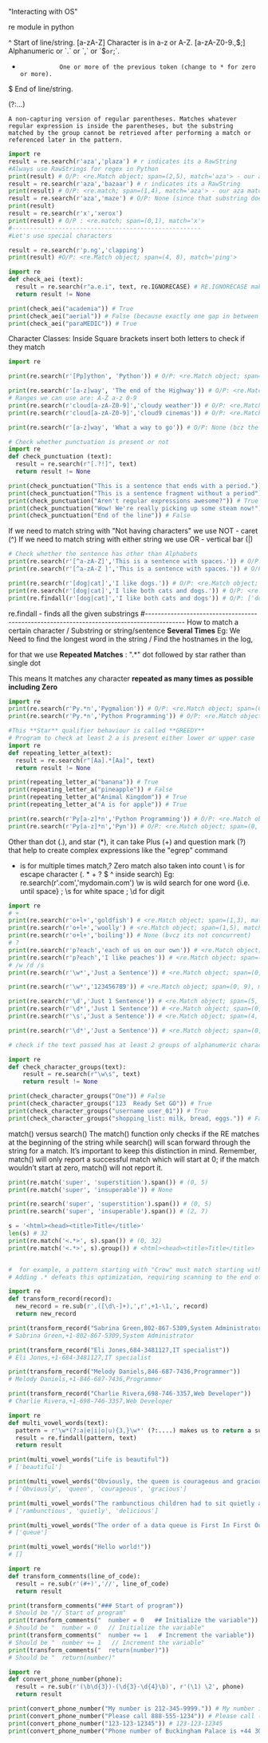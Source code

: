 "Interacting with OS"

re module in python

^                Start of line/string.
[a-zA-Z]         Character is in a-z or A-Z.
[a-zA-Z0-9.,$;]  Alphanumeric or `.` or `,` or `$` or `;`.
+                One or more of the previous token (change to * for zero or more).
$                End of line/string.

(?:...)

    A non-capturing version of regular parentheses. Matches whatever regular expression is inside the parentheses, but the substring matched by the group cannot be retrieved after performing a match or referenced later in the pattern.


```Python
import re
result = re.search(r'aza','plaza') # r indicates its a RawString
#Always use RawStrings for regex in Python
print(result) # O/P: <re.Match object; span=(2,5), match='aza'> - our aza matches in span 2,5 in the given string
result = re.search(r'aza','bazaar') # r indicates its a RawString
print(result) # O/P: <re.match; span=(1,4), match='aza'> - our aza matches in span 1,4 in the given string i.e. result[1:4]
result = re.search(r'aza','maze') # O/P: None (since that substring does not match in the given string)
print(result)
result = re.search(r'x','xerox')
print(result) # O/P : <re.match; span=(0,1), match='x'>
#-----------------------------------------------------
#Let's use special characters

result = re.search(r'p.ng','clapping')
print(result) #O/P: <re.Match object; span=(4, 8), match='ping'>

import re
def check_aei (text):
  result = re.search(r"a.e.i", text, re.IGNORECASE) # RE.IGNORECASE make sure case is not matter
  return result != None

print(check_aei("academia")) # True
print(check_aei("aerial")) # False (because exactly one gap in between each vowel needs to be true in the same order aei)
print(check_aei("paraMEDIC")) # True
```
Character Classes: Inside Square brackets insert both letters to check if they match

```Python
import re

print(re.search(r'[Pp]ython', 'Python')) # O/P: <re.Match object; span=(0, 6), match='Python'>

print(re.search(r'[a-z]way', 'The end of the Highway')) # O/P: <re.Match object; span=(18,22), match='hway'>
# Ranges we can use are: A-Z a-z 0-9
print(re.search(r'cloud[a-zA-Z0-9]','cloudy weather')) # O/P: <re.Match object; span=(0, 6), match='cloudy'>
print(re.search(r'cloud[a-zA-Z0-9]','cloud9 cinemas')) # O/P: <re.Match object; span=(0, 6), match='cloud9'>

print(re.search(r'[a-z]way', 'What a way to go')) # O/P: None (bcz the range of characters expected does not match)
```
```Python
# Check whether punctuation is present or not
import re
def check_punctuation (text):
  result = re.search(r"[.?!]", text)
  return result != None

print(check_punctuation("This is a sentence that ends with a period.")) # True
print(check_punctuation("This is a sentence fragment without a period")) # False
print(check_punctuation("Aren't regular expressions awesome?")) # True
print(check_punctuation("Wow! We're really picking up some steam now!")) # True
print(check_punctuation("End of the line")) # False
```
If we need to match string with "Not having characters" we use NOT - caret (^)
If we need to match string with either string we use OR - vertical bar (|)

```Python
# Check whether the sentence has other than Alphabets
print(re.search(r'[^a-zA-Z]','This is a sentence with spaces.')) # O/P: <re.Match object; span=(4, 5), match=' '> # i.e O/P is First Space in the given sentence
print(re.search(r'[^a-zA-Z ]','This is a sentence with spaces.')) # O/P: <re.Match object; span=(30, 31), match='.'> # i.e O/P is the first dot in the given sentence bcz space is given inside the square bracket

print(re.search(r'[dog|cat]','I like dogs.')) # O/P: <re.Match object; span=(7, 10), match='dog'>
print(re.search(r'[dog|cat]','I like both cats and dogs.')) # O/P: <re.Match object; span=(12, 15), match='cat'>
print(re.findall(r'[dog|cat]','I like both cats and dogs')) # O/P: ['dog', 'cat'] # findall finds all the given substring

```
re.findall - finds all the given substrings
#------------------------------------------------------------------------------------------
How to match a certain character / Substring or string/sentence **Several Times**
Eg: We Need to find the longest word in the string / Find the hostnames in the log, 

for that we use **Repeated Matches**  : ".*" dot followed by star rather than single dot

This means It matches any character **repeated as many times as possible including Zero**

```Python
import re
print(re.search(r'Py.*n','Pygmalion')) # O/P: <re.Match object; span=(0,9), match='Pygmalion'>
print(re.search(r'Py.*n','Python Programming')) # O/P: <re.Match object; span=(0,17), match='Python Programmin'> # It takes the last 'n' in the given string, bcz Star takes as many characters as possible

#This **Star** qualifier behaviour is called **GREEDY**
# Program to check at least 2 a is present either lower or upper case
import re
def repeating_letter_a(text):
  result = re.search(r"[Aa].*[Aa]", text)
  return result != None

print(repeating_letter_a("banana")) # True
print(repeating_letter_a("pineapple")) # False
print(repeating_letter_a("Animal Kingdom")) # True
print(repeating_letter_a("A is for apple")) # True

print(re.search(r'Py[a-z]*n','Python Programming')) # O/P: <re.Match object; span=(0, 6), match='Python'> bcz it won't take other than small alphabets in between
print(re.search(r'Py[a-z]*n','Pyn')) # O/P: <re.Match object; span=(0, 3), match='Pyn'> # Remember Unlike dot, star qualifier can have Zero characters too. 
```
Other than dot (.), and star (*), it can take Plus (+) and question mark (?) that help to create complex expressions like the "egrep" command
+ is for multiple times match,? Zero match also taken into count
\ is for escape character (\. \* \+ \? \$ \^ inside search) Eg: re.search(r'\.com','mydomain.com')
\w is wild search for one word {i.e. until space} ; \s for white space ; \d for digit

```Python
import re
# +
print(re.search(r'o+l+','goldfish') # <re.Match object; span=(1,3), match='ol'>
print(re.search(r'o+l+','woolly') # <re.Match object; span=(1,5), match='ooll'> # Same query gives as many o l presents concurrently
print(re.search(r'o+l+','boiling')) # None (bvcz its not concurrent)
# ?
print(re.search(r'p?each','each of us on our own')) # <re.Match object; span=(0,3), match='each'>
print(re.search(r'p?each','I like peaches')) # <re.Match object; span=(7,12), match='peach'>
# /w /d /s
print(re.search(r'\w*','Just a Sentence')) # <re.Match object; span=(0, 4), match='Just'>

print(re.search(r'\w*','123456789')) # <re.Match object; span=(0, 9), match='123456789'> This is also a word ahh

print(re.search(r'\d','Just 1 Sentence')) # <re.Match object; span=(5, 6), match='1'>
print(re.search(r'\d*','Just 1 Sentence')) # <re.Match object; span=(0, 0), match=''> ; d star, s star gives interesting o/p
print(re.search(r'\s','Just a Sentence')) # <re.Match object; span=(4, 5), match=' '>

print(re.search(r'\d*','Just a Sentence')) # <re.Match object; span=(0, 0), match=''>
```

```Python
# check if the text passed has at least 2 groups of alphanumeric characters (including letters, numbers, and underscores) separated by one or more whitespace characters.

import re
def check_character_groups(text):
    result = re.search(r"\w\s", text)
    return result != None

print(check_character_groups("One")) # False
print(check_character_groups("123  Ready Set GO")) # True
print(check_character_groups("username user_01")) # True
print(check_character_groups("shopping_list: milk, bread, eggs.")) # False
```
match() versus search()
The match() function only checks if the RE matches at the beginning of the string while search() will scan forward through the string for a match. It’s important to keep this distinction in mind. Remember, match() will only report a successful match which will start at 0; if the match wouldn’t start at zero, match() will not report it.

```Python
print(re.match('super', 'superstition').span()) # (0, 5)
print(re.match('super', 'insuperable')) # None

print(re.search('super', 'superstition').span()) # (0, 5)
print(re.search('super', 'insuperable').span()) # (2, 7)

s = '<html><head><title>Title</title>'
len(s) # 32
print(re.match('<.*>', s).span()) # (0, 32)
print(re.match('<.*>', s).group()) # <html><head><title>Title</title>


#  for example, a pattern starting with "Crow" must match starting with a 'C'. The analysis lets the engine quickly scan through the string looking for the starting character, only trying the full match if a 'C' is found.
# Adding .* defeats this optimization, requiring scanning to the end of the string and then backtracking to find a match for the rest of the RE. Use re.search() instead.
```

```Python
import re
def transform_record(record):
  new_record = re.sub(r',([\d\-]+),',r',+1-\1,', record)
  return new_record

print(transform_record("Sabrina Green,802-867-5309,System Administrator")) 
# Sabrina Green,+1-802-867-5309,System Administrator

print(transform_record("Eli Jones,684-3481127,IT specialist")) 
# Eli Jones,+1-684-3481127,IT specialist

print(transform_record("Melody Daniels,846-687-7436,Programmer")) 
# Melody Daniels,+1-846-687-7436,Programmer

print(transform_record("Charlie Rivera,698-746-3357,Web Developer")) 
# Charlie Rivera,+1-698-746-3357,Web Developer
```
```Python
import re
def multi_vowel_words(text):
  pattern = r'\w*(?:a|e|i|o|u){3,}\w*' (?:....) makes us to return a substring
  result = re.findall(pattern, text)
  return result

print(multi_vowel_words("Life is beautiful")) 
# ['beautiful']

print(multi_vowel_words("Obviously, the queen is courageous and gracious.")) 
# ['Obviously', 'queen', 'courageous', 'gracious']

print(multi_vowel_words("The rambunctious children had to sit quietly and await their delicious dinner.")) 
# ['rambunctious', 'quietly', 'delicious']

print(multi_vowel_words("The order of a data queue is First In First Out (FIFO)")) 
# ['queue']

print(multi_vowel_words("Hello world!")) 
# []
```
```Python
import re
def transform_comments(line_of_code):
  result = re.sub(r'(#+)','//', line_of_code)
  return result

print(transform_comments("### Start of program")) 
# Should be "// Start of program"
print(transform_comments("  number = 0   ## Initialize the variable")) 
# Should be "  number = 0   // Initialize the variable"
print(transform_comments("  number += 1   # Increment the variable")) 
# Should be "  number += 1   // Increment the variable"
print(transform_comments("  return(number)")) 
# Should be "  return(number)"
```
```Python
import re
def convert_phone_number(phone):
  result = re.sub(r'(\b\d{3})-(\d{3}-\d{4}\b)', r'(\1) \2', phone)
  return result

print(convert_phone_number("My number is 212-345-9999.")) # My number is (212) 345-9999.
print(convert_phone_number("Please call 888-555-1234")) # Please call (888) 555-1234
print(convert_phone_number("123-123-12345")) # 123-123-12345
print(convert_phone_number("Phone number of Buckingham Palace is +44 303 123 7300")) # Phone number of Buckingham Palace is +44 303 123 7300
```


